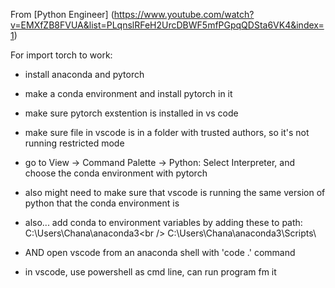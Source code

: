 From [Python Engineer] (https://www.youtube.com/watch?v=EMXfZB8FVUA&list=PLqnslRFeH2UrcDBWF5mfPGpqQDSta6VK4&index=1)


For import torch to work:
- install anaconda and pytorch
- make a conda environment and install pytorch in it 
- make sure pytorch exstention is installed in vs code
- make sure file in vscode is in a folder with trusted 
    authors, so it's not running restricted mode
- go to View -> Command Palette -> Python: Select Interpreter,
    and choose the conda environment with pytorch
- also might need to make sure that vscode is running the
    same version of python that the conda environment is

- also... add conda to environment variables by adding these to path:<br />
    C:\Users\Chana\anaconda3\<br />
    C:\Users\Chana\anaconda3\Scripts\
- AND open vscode from an anaconda shell with 'code .' command
- in vscode, use powershell as cmd line, can run program fm it
